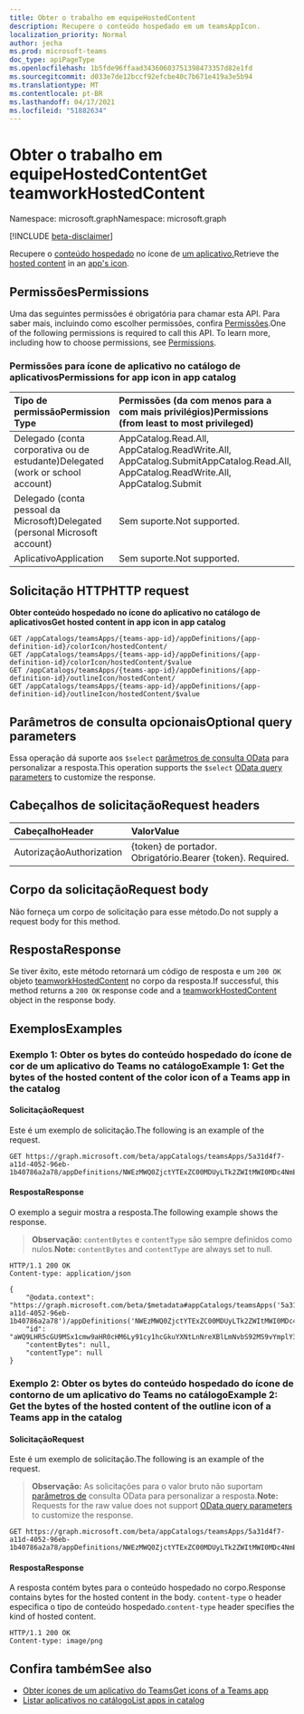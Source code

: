 ```yaml
---
title: Obter o trabalho em equipeHostedContent
description: Recupere o conteúdo hospedado em um teamsAppIcon.
localization_priority: Normal
author: jecha
ms.prod: microsoft-teams
doc_type: apiPageType
ms.openlocfilehash: 1b5fde96ffaad34360603751398473357d82e1fd
ms.sourcegitcommit: d033e7de12bccf92efcbe40c7b671e419a3e5b94
ms.translationtype: MT
ms.contentlocale: pt-BR
ms.lasthandoff: 04/17/2021
ms.locfileid: "51882634"
---
```

# <a name="get-teamworkhostedcontent"></a><span data-ttu-id="d9f73-103">Obter o trabalho em equipeHostedContent</span><span class="sxs-lookup"><span data-stu-id="d9f73-103">Get teamworkHostedContent</span></span>

<span data-ttu-id="d9f73-104">Namespace: microsoft.graph</span><span class="sxs-lookup"><span data-stu-id="d9f73-104">Namespace: microsoft.graph</span></span>

[!INCLUDE [beta-disclaimer](../../includes/beta-disclaimer.md)]

<span data-ttu-id="d9f73-105">Recupere o [conteúdo hospedado](../resources/teamworkhostedcontent.md) no ícone de [um aplicativo.](../resources/teamsappicon.md)</span><span class="sxs-lookup"><span data-stu-id="d9f73-105">Retrieve the [hosted content](../resources/teamworkhostedcontent.md) in an [app's icon](../resources/teamsappicon.md).</span></span>

## <a name="permissions"></a><span data-ttu-id="d9f73-106">Permissões</span><span class="sxs-lookup"><span data-stu-id="d9f73-106">Permissions</span></span>

<span data-ttu-id="d9f73-p101">Uma das seguintes permissões é obrigatória para chamar esta API. Para saber mais, incluindo como escolher permissões, confira [Permissões](/graph/permissions-reference).</span><span class="sxs-lookup"><span data-stu-id="d9f73-p101">One of the following permissions is required to call this API. To learn more, including how to choose permissions, see [Permissions](/graph/permissions-reference).</span></span>

### <a name="permissions-for-app-icon-in-app-catalog"></a><span data-ttu-id="d9f73-109">Permissões para ícone de aplicativo no catálogo de aplicativos</span><span class="sxs-lookup"><span data-stu-id="d9f73-109">Permissions for app icon in app catalog</span></span>
| <span data-ttu-id="d9f73-110">Tipo de permissão</span><span class="sxs-lookup"><span data-stu-id="d9f73-110">Permission Type</span></span>                        | <span data-ttu-id="d9f73-111">Permissões (da com menos para a com mais privilégios)</span><span class="sxs-lookup"><span data-stu-id="d9f73-111">Permissions (from least to most privileged)</span></span>                      |
| :------------------------------------- | :--------------------------------------------------------------- |
| <span data-ttu-id="d9f73-112">Delegado (conta corporativa ou de estudante)</span><span class="sxs-lookup"><span data-stu-id="d9f73-112">Delegated (work or school account)</span></span>     | <span data-ttu-id="d9f73-113">AppCatalog.Read.All, AppCatalog.ReadWrite.All, AppCatalog.Submit</span><span class="sxs-lookup"><span data-stu-id="d9f73-113">AppCatalog.Read.All, AppCatalog.ReadWrite.All, AppCatalog.Submit</span></span> |
| <span data-ttu-id="d9f73-114">Delegado (conta pessoal da Microsoft)</span><span class="sxs-lookup"><span data-stu-id="d9f73-114">Delegated (personal Microsoft account)</span></span> | <span data-ttu-id="d9f73-115">Sem suporte.</span><span class="sxs-lookup"><span data-stu-id="d9f73-115">Not supported.</span></span>                                                   |
| <span data-ttu-id="d9f73-116">Aplicativo</span><span class="sxs-lookup"><span data-stu-id="d9f73-116">Application</span></span>                            | <span data-ttu-id="d9f73-117">Sem suporte.</span><span class="sxs-lookup"><span data-stu-id="d9f73-117">Not supported.</span></span>                                                   |

## <a name="http-request"></a><span data-ttu-id="d9f73-118">Solicitação HTTP</span><span class="sxs-lookup"><span data-stu-id="d9f73-118">HTTP request</span></span>

<span data-ttu-id="d9f73-119">**Obter conteúdo hospedado no ícone do aplicativo no catálogo de aplicativos**</span><span class="sxs-lookup"><span data-stu-id="d9f73-119">**Get hosted content in app icon in app catalog**</span></span>

<!-- { "blockType": "ignored" } -->
```http
GET /appCatalogs/teamsApps/{teams-app-id}/appDefinitions/{app-definition-id}/colorIcon/hostedContent/
GET /appCatalogs/teamsApps/{teams-app-id}/appDefinitions/{app-definition-id}/colorIcon/hostedContent/$value
GET /appCatalogs/teamsApps/{teams-app-id}/appDefinitions/{app-definition-id}/outlineIcon/hostedContent/
GET /appCatalogs/teamsApps/{teams-app-id}/appDefinitions/{app-definition-id}/outlineIcon/hostedContent/$value
```

## <a name="optional-query-parameters"></a><span data-ttu-id="d9f73-120">Parâmetros de consulta opcionais</span><span class="sxs-lookup"><span data-stu-id="d9f73-120">Optional query parameters</span></span>

<span data-ttu-id="d9f73-121">Essa operação dá suporte aos `$select` [parâmetros de consulta OData](/graph/query-parameter) para personalizar a resposta.</span><span class="sxs-lookup"><span data-stu-id="d9f73-121">This operation supports the `$select` [OData query parameters](/graph/query-parameter) to customize the response.</span></span>

## <a name="request-headers"></a><span data-ttu-id="d9f73-122">Cabeçalhos de solicitação</span><span class="sxs-lookup"><span data-stu-id="d9f73-122">Request headers</span></span>

| <span data-ttu-id="d9f73-123">Cabeçalho</span><span class="sxs-lookup"><span data-stu-id="d9f73-123">Header</span></span>           | <span data-ttu-id="d9f73-124">Valor</span><span class="sxs-lookup"><span data-stu-id="d9f73-124">Value</span></span>                      |
| :--------------- | :------------------------- |
| <span data-ttu-id="d9f73-125">Autorização</span><span class="sxs-lookup"><span data-stu-id="d9f73-125">Authorization</span></span>    | <span data-ttu-id="d9f73-p102">{token} de portador. Obrigatório.</span><span class="sxs-lookup"><span data-stu-id="d9f73-p102">Bearer {token}. Required.</span></span>  |

## <a name="request-body"></a><span data-ttu-id="d9f73-128">Corpo da solicitação</span><span class="sxs-lookup"><span data-stu-id="d9f73-128">Request body</span></span>

<span data-ttu-id="d9f73-129">Não forneça um corpo de solicitação para esse método.</span><span class="sxs-lookup"><span data-stu-id="d9f73-129">Do not supply a request body for this method.</span></span>

## <a name="response"></a><span data-ttu-id="d9f73-130">Resposta</span><span class="sxs-lookup"><span data-stu-id="d9f73-130">Response</span></span>

<span data-ttu-id="d9f73-131">Se tiver êxito, este método retornará um código de resposta e um `200 OK` objeto [teamworkHostedContent](../resources/teamworkhostedcontent.md) no corpo da resposta.</span><span class="sxs-lookup"><span data-stu-id="d9f73-131">If successful, this method returns a `200 OK` response code and a [teamworkHostedContent](../resources/teamworkhostedcontent.md) object in the response body.</span></span>

## <a name="examples"></a><span data-ttu-id="d9f73-132">Exemplos</span><span class="sxs-lookup"><span data-stu-id="d9f73-132">Examples</span></span>

### <a name="example-1-get-the-bytes-of-the-hosted-content-of-the-color-icon-of-a-teams-app-in-the-catalog"></a><span data-ttu-id="d9f73-133">Exemplo 1: Obter os bytes do conteúdo hospedado do ícone de cor de um aplicativo do Teams no catálogo</span><span class="sxs-lookup"><span data-stu-id="d9f73-133">Example 1: Get the bytes of the hosted content of the color icon of a Teams app in the catalog</span></span>

#### <a name="request"></a><span data-ttu-id="d9f73-134">Solicitação</span><span class="sxs-lookup"><span data-stu-id="d9f73-134">Request</span></span>

<span data-ttu-id="d9f73-135">Este é um exemplo de solicitação.</span><span class="sxs-lookup"><span data-stu-id="d9f73-135">The following is an example of the request.</span></span>

<!-- {
  "blockType": "request",
  "name": "teamsappicon_get_hostedcontent_coloricon_value"
}-->
```msgraph-interactive
GET https://graph.microsoft.com/beta/appCatalogs/teamsApps/5a31d4f7-a11d-4052-96eb-1b40786a2a78/appDefinitions/NWEzMWQ0ZjctYTExZC00MDUyLTk2ZWItMWI0MDc4NmEyYTc4IyM2LjAuNSMjUHVibGlzaGVk/colorIcon/hostedContent/
```


#### <a name="response"></a><span data-ttu-id="d9f73-136">Resposta</span><span class="sxs-lookup"><span data-stu-id="d9f73-136">Response</span></span>

<span data-ttu-id="d9f73-137">O exemplo a seguir mostra a resposta.</span><span class="sxs-lookup"><span data-stu-id="d9f73-137">The following example shows the response.</span></span>

> <span data-ttu-id="d9f73-138">**Observação:** `contentBytes` e `contentType` são sempre definidos como nulos.</span><span class="sxs-lookup"><span data-stu-id="d9f73-138">**Note:** `contentBytes` and `contentType` are always set to null.</span></span>
<!-- {
  "blockType": "response",
  "truncated": true,
  "@odata.type": "microsoft.graph.teamworkHostedContent"
} -->
```http
HTTP/1.1 200 OK
Content-type: application/json

{
    "@odata.context": "https://graph.microsoft.com/beta/$metadata#appCatalogs/teamsApps('5a31d4f7-a11d-4052-96eb-1b40786a2a78')/appDefinitions('NWEzMWQ0ZjctYTExZC00MDUyLTk2ZWItMWI0MDc4NmEyYTc4IyM2LjAuNSMjUHVibGlzaGVk')/colorIcon/hostedContent/$entity",
    "id": "aWQ9LHR5cGU9MSx1cmw9aHR0cHM6Ly91cy1hcGkuYXNtLnNreXBlLmNvbS92MS9vYmplY3RzLzAtd3VzLWQ0LWQwOGVkNTQ2MjQ2MTliNTc4OGIwMWUzODNlMWVjYzU3L3ZpZXdzL2ltZ3BzaF9mdWxsc2l6ZQ==",
    "contentBytes": null,
    "contentType": null
}
```

### <a name="example-2-get-the-bytes-of-the-hosted-content-of-the-outline-icon-of-a-teams-app-in-the-catalog"></a><span data-ttu-id="d9f73-139">Exemplo 2: Obter os bytes do conteúdo hospedado do ícone de contorno de um aplicativo do Teams no catálogo</span><span class="sxs-lookup"><span data-stu-id="d9f73-139">Example 2: Get the bytes of the hosted content of the outline icon of a Teams app in the catalog</span></span>

#### <a name="request"></a><span data-ttu-id="d9f73-140">Solicitação</span><span class="sxs-lookup"><span data-stu-id="d9f73-140">Request</span></span>

<span data-ttu-id="d9f73-141">Este é um exemplo de solicitação.</span><span class="sxs-lookup"><span data-stu-id="d9f73-141">The following is an example of the request.</span></span>

> <span data-ttu-id="d9f73-142">**Observação:** As solicitações para o valor bruto não suportam [parâmetros de](/graph/query-parameters) consulta OData para personalizar a resposta.</span><span class="sxs-lookup"><span data-stu-id="d9f73-142">**Note:** Requests for the raw value does not support [OData query parameters](/graph/query-parameters) to customize the response.</span></span>

<!-- {
  "blockType": "request",
  "name": "teamsappicon_get_hostedcontentbytes_outlineicon_value"
}-->
```msgraph-interactive
GET https://graph.microsoft.com/beta/appCatalogs/teamsApps/5a31d4f7-a11d-4052-96eb-1b40786a2a78/appDefinitions/NWEzMWQ0ZjctYTExZC00MDUyLTk2ZWItMWI0MDc4NmEyYTc4IyM2LjAuNSMjUHVibGlzaGVk/outlineIcon/hostedContent/$value
```

#### <a name="response"></a><span data-ttu-id="d9f73-143">Resposta</span><span class="sxs-lookup"><span data-stu-id="d9f73-143">Response</span></span>

<span data-ttu-id="d9f73-144">A resposta contém bytes para o conteúdo hospedado no corpo.</span><span class="sxs-lookup"><span data-stu-id="d9f73-144">Response contains bytes for the hosted content in the body.</span></span> <span data-ttu-id="d9f73-145">`content-type` o header especifica o tipo de conteúdo hospedado.</span><span class="sxs-lookup"><span data-stu-id="d9f73-145">`content-type` header specifies the kind of hosted content.</span></span>

<!-- {
  "blockType": "response",
  "truncated": true,
  "@odata.type": "microsoft.graph.teamworkHostedContent"
} -->
```http
HTTP/1.1 200 OK
Content-type: image/png
```

## <a name="see-also"></a><span data-ttu-id="d9f73-146">Confira também</span><span class="sxs-lookup"><span data-stu-id="d9f73-146">See also</span></span>

- [<span data-ttu-id="d9f73-147">Obter ícones de um aplicativo do Teams</span><span class="sxs-lookup"><span data-stu-id="d9f73-147">Get icons of a Teams app</span></span>](teamsappicon-get.md)
- [<span data-ttu-id="d9f73-148">Listar aplicativos no catálogo</span><span class="sxs-lookup"><span data-stu-id="d9f73-148">List apps in catalog</span></span>](appcatalogs-list-teamsapps.md)
